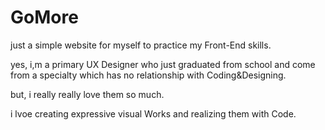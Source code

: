 # GoMore
just a simple website for myself to practice my Front-End skills.

yes, i,m a primary UX Designer who just graduated from school and come from a specialty which has no relationship with Coding&Designing.

but, i really really love them so much.

i lvoe creating expressive visual Works and realizing them with Code.
